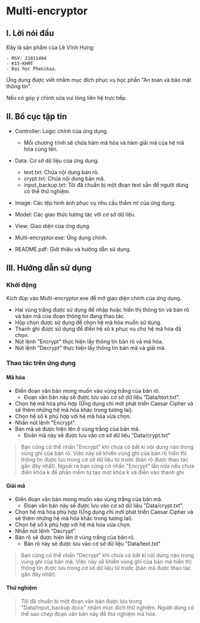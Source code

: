 # Multi-encryptor

## I. Lời nói đầu

Đây là sản phẩm của Lê Vĩnh Hưng:

    - MSV: 21011494
    - K15-KHMT
    - Đại học Phenikaa.

Ứng dụng được viết nhằm mục đích phục vụ học phần "An toàn và bảo mật thông tin".

Nếu có góp ý chỉnh sửa vui lòng liên hệ trực tiếp.

## II. Bố cục tập tin

- Controller: Logic chính của ứng dụng.

    - Mỗi chương trình sẽ chứa hàm mã hóa và hàm giải mã của hệ mã hóa cùng tên.
 
- Data: Cơ sở dữ liệu của ứng dụng.

    - text.txt: Chứa nội dung bản rõ.
    - crypt.txt: Chứa nội dung bản mã.
    - input_backup.txt: Tôi đã chuẩn bị một đoạn text sẵn để người dùng có thể thử nghiệm.

- Image: Các tệp hình ảnh phục vụ nhu cầu thẩm mĩ của ứng dụng.

- Model: Các giao thức tương tác với cơ sở dữ liệu.

- View: Giao diện của ứng dụng.

- Multi-encryptor.exe: Ứng dụng chính.

- README.pdf: Giới thiệu và hướng dẫn sử dụng.

## III. Hướng dẫn sử dụng

### Khởi động

Kích đúp vào Multi-encryptor.exe để mở giao diện chính của ứng dụng.

- Hai vùng trắng được sử dụng để nhập hoặc hiển thị thông tin và bản rõ và bản mã của đoạn thông tin đang thao tác.
- Hộp chọn được sử dụng để chọn hệ mã hóa muốn sử dụng.
- Thanh ghi được sử dụng để điền hệ số k phục vụ cho hệ mã hóa đã chọn.
- Nút lệnh "Encrypt" thực hiện lấy thông tin bản rõ và mã hóa.
- Nút lệnh "Decrypt" thực hiện lấy thông tin bản mã và giải mã.

### Thao tác trên ứng dụng

#### Mã hóa

- Điền đoạn văn bản mong muốn vào vùng trắng của bản rõ.
  - Đoạn văn bản này sẽ được lưu vào cơ sở dữ liệu "Data/text.txt".
- Chọn hệ mã hóa phù hợp (Ứng dụng chỉ mới phát triển Caesar Cipher và sẽ thêm
những hệ mã hóa khác trong tương lai).
- Chọn hệ số k phù hợp với hệ mã hóa vừa chọn.
- Nhấn nút lệnh "Encrypt".
- Bản mã sẽ được hiện lên ở vùng trắng của bãn mã.
  - Đoãn mã này sẽ được lưu vào cơ sở dữ liệu "Data/crypt.txt"

> Bạn cũng có thể nhấn "Encrypt" khi chưa có bất kì nội dung nào trong vùng ghi của bản rõ. 
> Việc này sẽ khiến vùng ghi của bản rõ hiển thị thông tin được lưu trong cơ sở dữ liệu từ trước (bản rõ được thao tác gần đây nhất).
> Ngoài ra bạn cũng có nhấn "Encrypt" lần nữa nếu chưa điền khóa k để phần mềm tự tạo một khóa k và điền vào thanh ghi

#### Giải mã

- Điền đoạn văn bản mong muốn vào vùng trắng của bản mã.
  - Đoạn văn bản này sẽ được lưu vào cơ sở dữ liệu "Data/crypt.txt".
- Chọn hệ mã hóa phù hợp (Ứng dụng chỉ mới phát triển Caesar Cipher và sẽ thêm
  những hệ mã hóa khác trong tương lai).
- Chọn hệ số k phù hợp với hệ mã hóa vừa chọn.
- Nhấn nút lệnh "Decrypt".
- Bản rõ sẽ được hiện lên ở vùng trắng của bãn rõ.
  - Bản rõ này sẽ được lưu vào cơ sở dữ liệu "Data/text.txt"

> Bạn cũng có thể nhấn "Decrypt" khi chưa có bất kì nội dung nào trong vùng ghi của bản mã.
> Việc này sẽ khiến vùng ghi của bản mã hiển thị thông tin được lưu trong cơ sở dữ liệu từ trước (bản mã được thao tác gần đây nhất).

#### Thử nghiệm

> Tôi đã chuẩn bị một đoạn văn bản được lưu trong "Data/input_backup.docx" nhằm mục đích thử nghiệm.
> Người dùng có thể sao chép đoạn văn bản này để thử nghiệm mã hóa.
